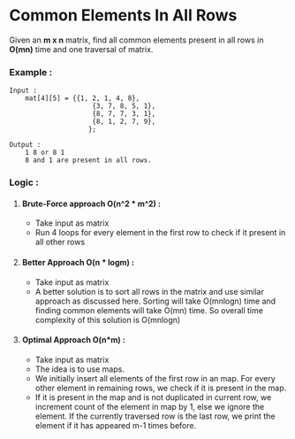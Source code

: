 # Common Elements In All Rows

Given an **m x n** matrix, find all common elements present in all rows in **O(mn)** time and one traversal of matrix.

### Example :

```
Input :
	mat[4][5] = {{1, 2, 1, 4, 8},
                     {3, 7, 8, 5, 1},
                     {8, 7, 7, 3, 1},
                     {8, 1, 2, 7, 9},
                    };

Output :
	1 8 or 8 1
	8 and 1 are present in all rows.
```

### Logic :

1. #### Brute-Force approach O(n^2 * m^2) :
    - Take input as matrix
    - Run 4 loops for every element in the first row to check if it present in all other rows

1. #### Better Approach O(n * logm) :
    - Take input as matrix
    - A better solution is to sort all rows in the matrix and use similar approach as discussed here. Sorting will take O(mnlogn) time and finding common elements will take O(mn) time. So overall time complexity of this solution is O(mnlogn)

1. #### Optimal Approach O(n*m) :
    - Take input as matrix
    - The idea is to use maps.
    - We initially insert all elements of the first row in an map. For every other element in remaining rows, we check if it is present in the map.
    - If it is present in the map and is not duplicated in current row, we increment count of the element in map by 1, else we ignore the element. If the currently traversed row is the last row, we print the element if it has appeared m-1 times before.
